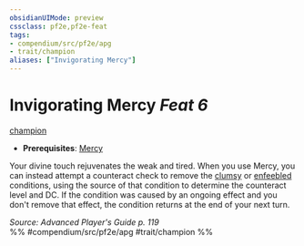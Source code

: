 ```yaml
---
obsidianUIMode: preview
cssclass: pf2e,pf2e-feat
tags:
- compendium/src/pf2e/apg
- trait/champion
aliases: ["Invigorating Mercy"]
---
```

# Invigorating Mercy  *Feat 6*  
[champion](rules/traits/champion.md)  

- **Prerequisites**: [Mercy](compendium/feats/mercy.md)

Your divine touch rejuvenates the weak and tired. When you use Mercy, you can instead attempt a counteract check to remove the [clumsy](rules/conditions.md#Clumsy) or [enfeebled](rules/conditions.md#Enfeebled) conditions, using the source of that condition to determine the counteract level and DC. If the condition was caused by an ongoing effect and you don't remove that effect, the condition returns at the end of your next turn.

*Source: Advanced Player's Guide p. 119*  
%% #compendium/src/pf2e/apg #trait/champion %%